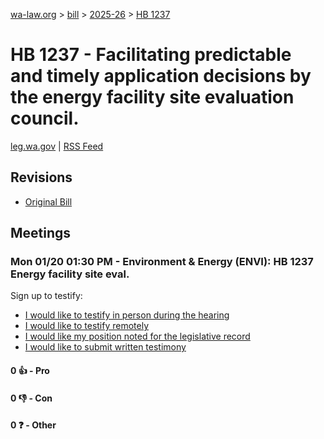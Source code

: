 [wa-law.org](/) > [bill](/bill/) > [2025-26](/bill/2025-26/) > [HB 1237](/bill/2025-26/hb/1237/)

# HB 1237 - Facilitating predictable and timely application decisions by the energy facility site evaluation council.
[leg.wa.gov](https://app.leg.wa.gov/billsummary?BillNumber=1237&Year=2025&Initiative=false) | [RSS Feed](./rss.xml)

## Revisions
* [Original Bill](1/)

## Meetings
### Mon 01/20 01:30 PM - Environment & Energy (ENVI): HB 1237 Energy facility site eval.
Sign up to testify:
* [I would like to testify in person during the hearing](https://app.leg.wa.gov/csi/Testifier/Add?chamber=House&mId=32488&aId=161593&caId=24863&tId=1)
* [I would like to testify remotely](https://app.leg.wa.gov/csi/Testifier/Add?chamber=House&mId=32488&aId=161593&caId=24863&tId=2)
* [I would like my position noted for the legislative record](https://app.leg.wa.gov/csi/Testifier/Add?chamber=House&mId=32488&aId=161593&caId=24863&tId=3)
* [I would like to submit written testimony](https://app.leg.wa.gov/csi/Testifier/Add?chamber=House&mId=32488&aId=161593&caId=24863&tId=4)

#### 0 👍 - Pro

#### 0 👎 - Con

#### 0 ❓ - Other
